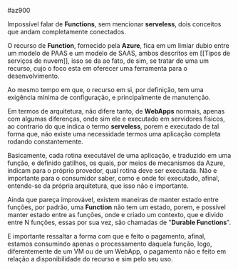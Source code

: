 #az900

Impossível falar de **Functions**, sem mencionar **serveless**, dois conceitos que andam completamente conectados.

O recurso de **Function**, fornecido pela **Azure**, fica em um limiar dubio entre um modelo de PAAS e um modelo de SAAS, ambos descritos em [[Tipos de serviços de nuvem]], isso se da ao fato, de sim, se tratar de uma um recurso, cujo o foco esta em oferecer uma ferramenta para o desenvolvimento.

Ao mesmo tempo em que, o recurso em si, por definição, tem uma exigência mínima de configuração, e principalmente de manutenção.

Em termos de arquitetura, não difere tanto, de **WebApps** normais, apenas com algumas diferenças, onde sim ele e executado em servidores físicos, ao contrario do que indica o termo **serveless**, porem e executado de tal forma que, não existe uma necessidade termos uma aplicação completa rodando constantemente.

Basicamente, cada rotina executável de uma aplicação, e traduzido em uma função, e definido gatilhos, os quais, por meios de mecanismos da Azure, indicam para o próprio provedor, qual rotina deve ser executada. Não e importante para o consumidor saber, como e onde foi executado, afinal, entende-se da própria arquitetura, que isso não e importante.

Ainda que pareça improvável, existem maneiras de manter estado entre funções, por padrão, uma **Function** não tem um estado, porem, e possível manter estado entre as funções, onde e criado um contexto, que e divido entre N funções, essas por sua vez, são chamadas de "**Durable Functions**".

E importante ressaltar a forma com que e feito o pagamento, afinal, estamos consumindo apenas o processamento daquela função, logo, diferentemente de um VM ou de um WebApp, o pagamento não e feito em relação a disponibilidade do recurso e sim pelo seu uso.